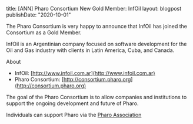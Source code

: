 title: [ANN] Pharo Consortium New Gold Member: InfOil
layout: blogpost
publishDate: "2020-10-01"

The Pharo Consortium is very happy to announce that InfOil has joined the Consortium as a Gold Member.

InfOil is an Argentinian company focused on software development for the Oil and Gas industry with clients 
in Latin America, Cuba, and Canada.


About
- InfOil: [http://www.infoil.com.ar](http://www.infoil.com.ar)
- Pharo Consortium: [http://consortium.pharo.org](http://consortium.pharo.org)


The goal of the Pharo Consortium is to allow companies and institutions to support the ongoing development and future of Pharo.

Individuals can support Pharo via the [Pharo Association](http://association.pharo.org)
